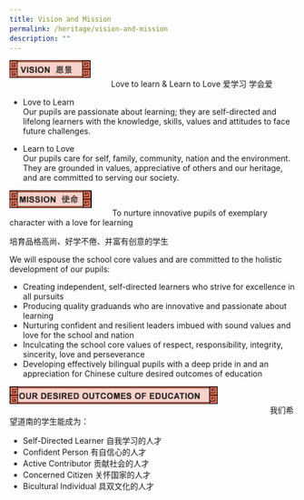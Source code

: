```yaml
---
title: Vision and Mission
permalink: /heritage/vision-and-mission
description: ""
---
```

<div>
<div style="float: left">
<img src="/images/vision_header_1.jpg" 
     style="width:80%">
</div>
<div>
</div>
</div>

<br>

Love to learn & Learn to Love 爱学习 学会爱

* Love to Learn <br>
Our pupils are passionate about learning; they are self-directed and lifelong learners with the knowledge, skills, values and attitudes to face future challenges.

* Learn to Love <br>
Our pupils care for self, family, community, nation and the environment. They are grounded in values, appreciative of others and our heritage, and are committed to serving our society.

<div>
<div style="float: left">
<img src="/images/vision_header_2.jpg" 
     style="width:80%">
</div>
<div>
</div>
</div>

<br>

To nurture innovative pupils of exemplary character with a love for learning

培育品格高尚、好学不倦、并富有创意的学生

We will espouse the school core values and are committed to the holistic development of our pupils:

* Creating independent, self-directed learners who strive for excellence in all pursuits
* Producing quality graduands who are innovative and passionate about learning
* Nurturing confident and resilient leaders imbued with sound values and love for the school and nation
* Inculcating the school core values of respect, responsibility, integrity, sincerity, love and perseverance
* Developing effectively bilingual pupils with a deep pride in and an appreciation for Chinese culture desired outcomes of education

<div>
<div style="float: left">
<img src="/images/vision_header_3.jpg" 
     style="width:80%">
</div>
<div>
</div>
</div>

<br>

我们希望道南的学生能成为：
* Self-Directed Learner 自我学习的人才
* Confident Person 有自信心的人才
* Active Contributor 贡献社会的人才
* Concerned Citizen 关怀国家的人才
* Bicultural Individual 具双文化的人才


